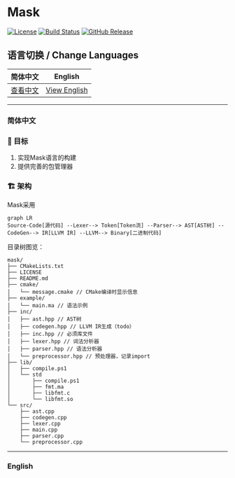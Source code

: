 # Mask
<!-- 徽章 -->
[![License](https://img.shields.io/github/license/zhanghaoxvan/mask.svg)](https://github.com/zhanghaoxvan/mask)
[![Build Status](https://img.shields.io/cirrus/github/zhanghaoxvan/mask)](https://github.com/zhanghaoxvan/mask/actions)
[![GitHub Release](https://img.shields.io/github/v/release/zhanghaoxvan/mask)](https://github.com/zhanghaoxvan/mask/releases)

## 语言切换 / Change Languages

| 简体中文 | English |
| :------: | :-----: |
| [查看中文](#chinese-content) | [View English](#english-content) |

---

### **<a id="chinese-content">简体中文</a>**  

### :rocket: 目标

1. 实现Mask语言的构建
2. 提供完善的包管理器

### :building_construction: 架构

Mask采用
```mermaid
graph LR
Source-Code[源代码] --Lexer--> Token[Token流] --Parser--> AST[AST树] --CodeGen--> IR[LLVM IR] --LLVM--> Binary[二进制代码]
```
目录树图览：
```
mask/
├── CMakeLists.txt
├── LICENSE
├── README.md
├── cmake/
│   └── message.cmake // CMake编译时显示信息
├── example/
│   └── main.ma // 语法示例
├── inc/
│   ├── ast.hpp // AST树
│   ├── codegen.hpp // LLVM IR生成（todo）
│   ├── inc.hpp // 必须库文件
│   ├── lexer.hpp // 词法分析器
│   ├── parser.hpp // 语法分析器
│   └── preprocessor.hpp // 预处理器，记录import
├── lib/
│   ├── compile.ps1
│   └── std
│       ├── compile.ps1
│       ├── fmt.ma
│       ├── libfmt.c
│       └── libfmt.so
└── src/
    ├── ast.cpp
    ├── codegen.cpp
    ├── lexer.cpp
    ├── main.cpp
    ├── parser.cpp
    └── preprocessor.cpp
```

---

### **<a id="english-content">English</a>**  

